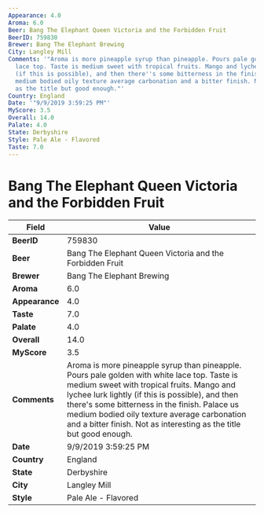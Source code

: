 ```yaml
---
Appearance: 4.0
Aroma: 6.0
Beer: Bang The Elephant Queen Victoria and the Forbidden Fruit
BeerID: 759830
Brewer: Bang The Elephant Brewing
City: Langley Mill
Comments: '"Aroma is more pineapple syrup than pineapple. Pours pale golden with white
  lace top. Taste is medium sweet with tropical fruits. Mango and lychee lurk lightly
  (if this is possible), and then there''s some bitterness in the finish. Palace us
  medium bodied oily texture average carbonation and a bitter finish. Not as interesting
  as the title but good enough."'
Country: England
Date: '"9/9/2019 3:59:25 PM"'
MyScore: 3.5
Overall: 14.0
Palate: 4.0
State: Derbyshire
Style: Pale Ale - Flavored
Taste: 7.0
---
```


# Bang The Elephant Queen Victoria and the Forbidden Fruit

| Field         | Value |
|---------------|-------|
| **BeerID** | 759830 |
| **Beer** | Bang The Elephant Queen Victoria and the Forbidden Fruit |
| **Brewer** | Bang The Elephant Brewing |
| **Aroma** | 6.0 |
| **Appearance** | 4.0 |
| **Taste** | 7.0 |
| **Palate** | 4.0 |
| **Overall** | 14.0 |
| **MyScore** | 3.5 |
| **Comments** | Aroma is more pineapple syrup than pineapple. Pours pale golden with white lace top. Taste is medium sweet with tropical fruits. Mango and lychee lurk lightly (if this is possible), and then there's some bitterness in the finish. Palace us medium bodied oily texture average carbonation and a bitter finish. Not as interesting as the title but good enough. |
| **Date** | 9/9/2019 3:59:25 PM |
| **Country** | England |
| **State** | Derbyshire |
| **City** | Langley Mill |
| **Style** | Pale Ale - Flavored |
